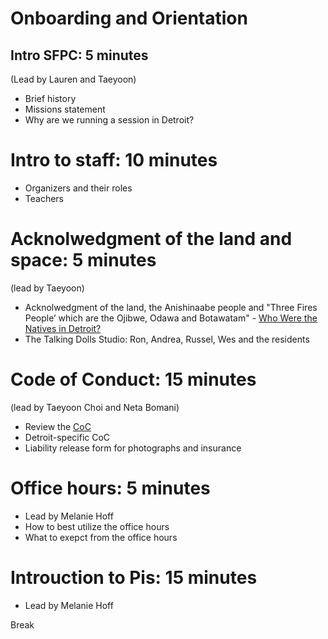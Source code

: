 # Onboarding and Orientation

## Intro SFPC: 5 minutes 
(Lead by Lauren and Taeyoon)
- Brief history 
- Missions statement 
- Why are we running a session in Detroit? 

# Intro to staff: 10 minutes
- Organizers and their roles 
- Teachers 

# Acknolwedgment of the land and space: 5 minutes 
(lead by Taeyoon)
- Acknolwedgment of the land, the Anishinaabe people and "Three Fires People’ which are the Ojibwe, Odawa and Botawatam" - [Who Were the Natives in Detroit?](https://wdet.org/posts/2017/04/30/85115-curiosid-who-were-the-natives-in-detroit/)
- The Talking Dolls Studio: Ron, Andrea, Russel, Wes and the residents 

# Code of Conduct: 15 minutes
(lead by Taeyoon Choi and Neta Bomani)
- Review the [CoC](https://github.com/SFPC/detroit/blob/master/CODE_OF_CONDUCT.md)
- Detroit-specific CoC 
- Liability release form for photographs and insurance 

# Office hours: 5 minutes 
- Lead by Melanie Hoff 
- How to best utilize the office hours 
- What to exepct from the office hours 

# Introuction to Pis: 15 minutes  
- Lead by Melanie Hoff

Break 